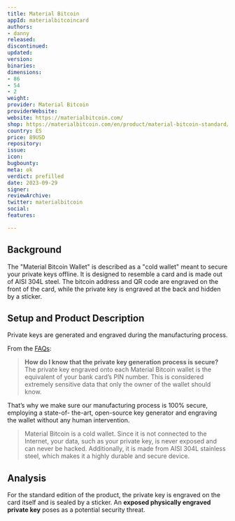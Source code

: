 ```yaml
---
title: Material Bitcoin
appId: materialbitcoincard
authors:
- danny
released: 
discontinued: 
updated: 
version: 
binaries: 
dimensions: 
- 86
- 54
- 2
weight: 
provider: Material Bitcoin
providerWebsite: 
website: https://materialbitcoin.com/
shop: https://materialbitcoin.com/en/product/material-bitcoin-standard/
country: ES
price: 89USD
repository: 
issue: 
icon: 
bugbounty: 
meta: ok
verdict: prefilled
date: 2023-09-29
signer: 
reviewArchive: 
twitter: materialbitcoin
social: 
features: 

---
```


## Background 

The "Material Bitcoin Wallet" is described as a "cold wallet" meant to secure your private keys offline. It is designed to resemble a card and is made out of AISI 304L steel. The bitcoin address and QR code are engraved on the front of the card, while the private key is engraved at the back and hidden by a sticker.

## Setup and Product Description 

Private keys are generated and engraved during the manufacturing process.

From the [FAQs](https://materialbitcoin.com/en/faq/):
> **How do I know that the private key generation process is secure?**
> The private key engraved onto each Material Bitcoin wallet is the equivalent of your bank card’s PIN number. This is considered extremely sensitive data that only the owner of the wallet should know.



That’s why we make sure our manufacturing process is 100% secure, employing a state-of- the-art, open-source key generator and engraving the wallet without any human intervention.

> Material Bitcoin is a cold wallet. Since it is not connected to the Internet, your data, such as your private key, is never exposed and can never be hacked. Additionally, it is made from AISI 304L stainless steel, which makes it a highly durable and secure device.


## Analysis 

For the standard edition of the product, the private key is engraved on the card itself and is sealed by a sticker. An **exposed physically engraved private key** poses as a potential security threat.